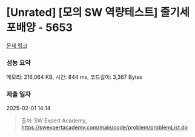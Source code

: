 # [Unrated] [모의 SW 역량테스트] 줄기세포배양 - 5653 

[문제 링크](https://swexpertacademy.com/main/code/problem/problemDetail.do?contestProbId=AWXRJ8EKe48DFAUo) 

### 성능 요약

메모리: 216,064 KB, 시간: 844 ms, 코드길이: 3,367 Bytes

### 제출 일자

2025-02-01 14:14



> 출처: SW Expert Academy, https://swexpertacademy.com/main/code/problem/problemList.do